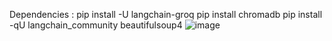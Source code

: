 Dependencies :
pip install -U langchain-groq
pip install chromadb
pip install -qU langchain_community beautifulsoup4
![image](https://github.com/user-attachments/assets/7b3bfeff-30d3-4594-aac9-aa59f0591973)
